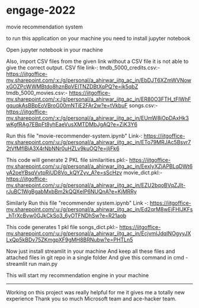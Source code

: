 # engage-2022
<!--  --> movie recommendation system

to run this application on your machine you need to install jupyter notebook 

Open jupyter notebook in your machine 

Also, import CSV files from the given link without a CSV file it is not able to give the correct output.
CSV file link-:
tmdb_5000_credits.csv:- https://iitgoffice-my.sharepoint.com/:x:/g/personal/a_ahirwar_iitg_ac_in/EbDJT6XZmWVNowxGOZPcWWMBtdo8hznBpVEITNZDBtXqPQ?e=ik5qbZ
tmdb_5000_movies.csv:- https://iitgoffice-my.sharepoint.com/:x:/g/personal/a_ahirwar_iitg_ac_in/ER80O3FTH_tFlWhFgquqkAsBBpEoVBroG00mNTiE2FAr2w?e=tVkbuF
songs.csv:- https://iitgoffice-my.sharepoint.com/:x:/g/personal/a_ahirwar_iitg_ac_in/EUmW8jOpDAxHk3wKgfRAg7EBpFt8yhEaeVusXMTDMbJgAQ?e=ZiK3Y6

Run this file "movie-recommender-system.ipynb" 
Link-: https://iitgoffice-my.sharepoint.com/:u:/g/personal/a_ahirwar_iitg_ac_in/ETo79MRJAc5Bsvr72tVfMfIBiA3X4rNbNNr0uHZLv9kuOQ?e=jljFk6

This code will generate 2 PKL file 
similarities.pkl:- https://iitgoffice-my.sharepoint.com/:u:/g/personal/a_ahirwar_iitg_ac_in/EexIyXZjAPBLqDWt6yA2oeYBsqVvtpRiUD8Vo_kQYZyv_A?e=sScHzv
movie_dict.pkl:- https://iitgoffice-my.sharepoint.com/:u:/g/personal/a_ahirwar_iitg_ac_in/EZU2bqoBVqZJlt-rJuBC1WgBgabMxbBm2kQQXeIP6NUQnA?e=KjMRRy


Similarly
Run this file "recommender system.ipynb"
Link -: https://iitgoffice-my.sharepoint.com/:u:/g/personal/a_ahirwar_iitg_ac_in/Ed2qrM8wEjFHlJKFs_hTrXcBvw0GJkCkSo3_6yOTFNDhSw?e=R21aob

This code generates 1 pkl file 
songs_dict.pkl:- https://iitgoffice-my.sharepoint.com/:u:/g/personal/a_ahirwar_iitg_ac_in/EcjvmlJdqINOgyyJXLxQp5kBDv75ZKmgpXF9gMH8BRNubw?e=PHTLn5



Now just install streamlit in your machine 
And keep all these files and attached files in git repo in a single folder 
And give this command in cmd - 
streamlit run main.py

This will start my recommendation engine in your machine 

------------------------------------------------------------------------------

Working on this project was really helpful for me it gives me a totally new experience 
Thank you so much Microsoft team and ace-hacker team.
